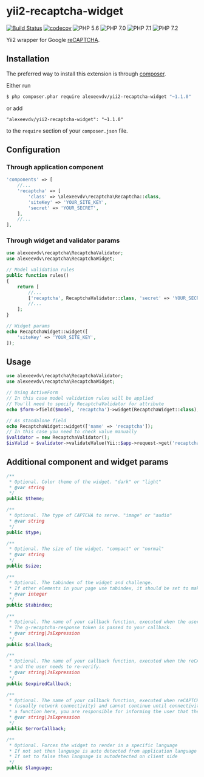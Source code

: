 yii2-recaptcha-widget
=====================

[![Build Status](https://travis-ci.org/alexeevdv/yii2-recaptcha-widget.svg?branch=master)](https://travis-ci.org/alexeevdv/yii2-recaptcha-widget) 
[![codecov](https://codecov.io/gh/alexeevdv/yii2-recaptcha-widget/branch/master/graph/badge.svg)](https://codecov.io/gh/alexeevdv/yii2-recaptcha-widget)
![PHP 5.6](https://img.shields.io/badge/PHP-5.6-green.svg)
![PHP 7.0](https://img.shields.io/badge/PHP-7.0-green.svg) 
![PHP 7.1](https://img.shields.io/badge/PHP-7.1-green.svg) 
![PHP 7.2](https://img.shields.io/badge/PHP-7.2-green.svg)


Yii2 wrapper for Google [reCAPTCHA](https://www.google.com/recaptcha).

## Installation

The preferred way to install this extension is through [composer](http://getcomposer.org/download/).

Either run

```bash
$ php composer.phar require alexeevdv/yii2-recaptcha-widget "~1.1.0"
```

or add

```
"alexeevdv/yii2-recaptcha-widget": "~1.1.0"
```

to the ```require``` section of your `composer.json` file.

## Configuration

### Through application component
```php
'components' => [
    //...
    'recaptcha' => [
        'class' => \alexeevdv\recaptcha\Recaptcha::class,
        'siteKey' => 'YOUR_SITE_KEY',
        'secret' => 'YOUR_SECRET',
    ],
    //...
],
```

### Through widget and validator params
```php
use alexeevdv\recaptcha\RecaptchaValidator;
use alexeevdv\recaptcha\RecaptchaWidget;

// Model validation rules
public function rules()
{
    return [
        //...
        ['recaptcha', RecaptchaValidator::class, 'secret' => 'YOUR_SECRET'],
        //...
    ];
}

// Widget params
echo RecaptchaWidget::widget([
    'siteKey' => 'YOUR_SITE_KEY',
]);
```

## Usage

```php
use alexeevdv\recaptcha\RecaptchaValidator;
use alexeevdv\recaptcha\RecaptchaWidget;

// Using ActiveForm
// In this case model validation rules will be applied
// You'll need to specify RecaptchaValidator for attribute
echo $form->field($model, 'recaptcha')->widget(RecaptchaWidget::class);

// As standalone field
echo RecaptchaWidget::widget(['name' => 'recaptcha']);
// In this case you need to check value manually
$validator = new RecaptchaValidator();
$isValid = $validator->validateValue(Yii::$app->request->get('recaptcha'));
```

## Additional component and widget params

```php
/**
 * Optional. Color theme of the widget. "dark" or "light"
 * @var string
 */
public $theme;

/**       
 * Optional. The type of CAPTCHA to serve. "image" or "audio"
 * @var string
 */
public $type;

/**
 * Optional. The size of the widget. "compact" or "normal"
 * @var string
 */
public $size;

/**
 * Optional. The tabindex of the widget and challenge.
 * If other elements in your page use tabindex, it should be set to make user navigation easier.
 * @var integer
 */
public $tabindex;

/**
 * Optional. The name of your callback function, executed when the user submits a successful response.
 * The g-recaptcha-response token is passed to your callback.
 * @var string|JsExpression
 */
public $callback;

/**
 * Optional. The name of your callback function, executed when the reCAPTCHA response expires
 * and the user needs to re-verify.
 * @var string|JsExpression
 */
public $expiredCallback;

/**
 * Optional. The name of your callback function, executed when reCAPTCHA encounters an error 
 * (usually network connectivity) and cannot continue until connectivity is restored. If you specify 
 * a function here, you are responsible for informing the user that they should retry.
 * @var string|JsExpression
 */
public $errorCallback;

/**
 * Optional. Forces the widget to render in a specific language
 * If not set then language is auto detected from application language
 * If set to false then language is autodetected on client side
 */
public $language;

```
